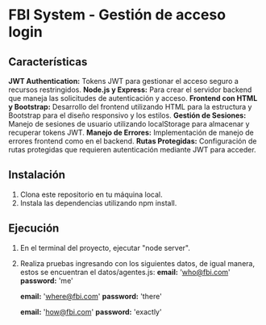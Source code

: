 # FBI System - Gestión de acceso login

## Características

**JWT Authentication:** Tokens JWT para gestionar el acceso seguro a recursos restringidos.
**Node.js y Express:** Para crear el servidor backend que maneja las solicitudes de autenticación y acceso.
**Frontend con HTML y Bootstrap:** Desarrollo del frontend utilizando HTML para la estructura y Bootstrap para el diseño responsivo y los estilos.
**Gestión de Sesiones:** Manejo de sesiones de usuario utilizando localStorage para almacenar y recuperar tokens JWT.
**Manejo de Errores:** Implementación de manejo de errores frontend como en el backend.
**Rutas Protegidas:** Configuración de rutas protegidas que requieren autenticación mediante JWT para acceder.

## Instalación

1. Clona este repositorio en tu máquina local.
2. Instala las dependencias utilizando npm install.

## Ejecución
1. En el terminal del proyecto, ejecutar "node server".
2. Realiza pruebas ingresando con los siguientes datos, de igual manera, estos se encuentran el datos/agentes.js:
    **email:** 'who@fbi.com'
    **password:** 'me'
   
    **email:** 'where@fbi.com'
    **password:** 'there'

   **email:** 'how@fbi.com'
    **password:** 'exactly'
